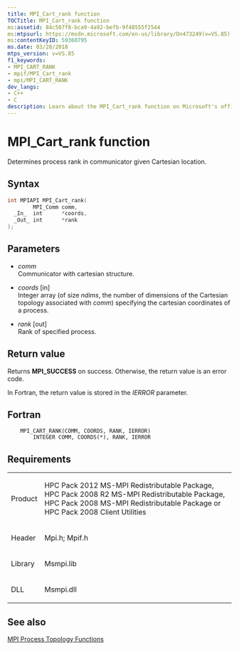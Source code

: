 ```yaml
---
title: MPI_Cart_rank function
TOCTitle: MPI_Cart_rank function
ms:assetid: 84c507f8-bca9-4a92-befb-9f48555f2544
ms:mtpsurl: https://msdn.microsoft.com/en-us/library/Dn473249(v=VS.85)
ms:contentKeyID: 59360795
ms.date: 03/28/2018
mtps_version: v=VS.85
f1_keywords:
- MPI_CART_RANK
- mpif/MPI_Cart_rank
- mpi/MPI_CART_RANK
dev_langs:
- C++
- C
description: Learn about the MPI_Cart_rank function on Microsoft's official site. Understand its syntax, parameters, return values, and requirements for successful implementation.
---
```


# MPI\_Cart\_rank function

Determines process rank in communicator given Cartesian location.

## Syntax

``` c++
int MPIAPI MPI_Cart_rank(
        MPI_Comm comm,
  _In_  int      *coords,
  _Out_ int      *rank
);
```

## Parameters

  - *comm*  
    Communicator with cartesian structure.

  - *coords* \[in\]  
    Integer array (of size *ndims*, the number of dimensions of the Cartesian topology associated with *comm*) specifying the cartesian coordinates of a process.

  - *rank* \[out\]  
    Rank of specified process.

## Return value

Returns **MPI\_SUCCESS** on success. Otherwise, the return value is an error code.

In Fortran, the return value is stored in the *IERROR* parameter.

## Fortran

``` FORTRAN
    MPI_CART_RANK(COMM, COORDS, RANK, IERROR)
        INTEGER COMM, COORDS(*), RANK, IERROR
```

## Requirements

<table>
<colgroup>
<col/>
<col/>
</colgroup>
<tbody>
<tr class="odd">
<td><p>Product</p></td>
<td><p>HPC Pack 2012 MS-MPI Redistributable Package, HPC Pack 2008 R2 MS-MPI Redistributable Package, HPC Pack 2008 MS-MPI Redistributable Package or HPC Pack 2008 Client Utilities</p></td>
</tr>
<tr class="even">
<td><p>Header</p></td>
<td>Mpi.h;
Mpif.h</td>
</tr>
<tr class="odd">
<td><p>Library</p></td>
<td>Msmpi.lib</td>
</tr>
<tr class="even">
<td><p>DLL</p></td>
<td>Msmpi.dll</td>
</tr>
</tbody>
</table>


## See also

[MPI Process Topology Functions](mpi-process-topology-functions.md)

